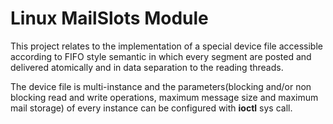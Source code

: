 # Linux MailSlots Module

This project relates to the implementation of a special device file accessible according to FIFO style semantic in which every segment are 
posted and delivered atomically and in data separation to the reading threads. 

The device file is multi-instance and the parameters(blocking and/or non blocking read and write operations, maximum message size and maximum 
mail storage) of every instance can be configured with **ioctl** sys call.